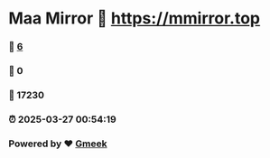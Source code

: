 # Maa Mirror :link: https://mmirror.top 
### :page_facing_up: [6](https://mmirror.top/tag.html) 
### :speech_balloon: 0 
### :hibiscus: 17230 
### :alarm_clock: 2025-03-27 00:54:19 
### Powered by :heart: [Gmeek](https://github.com/Meekdai/Gmeek)
